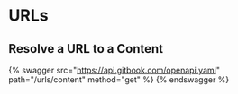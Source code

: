 # URLs

## Resolve a URL to a Content

{% swagger src="https://api.gitbook.com/openapi.yaml" path="/urls/content" method="get" %}
{% endswagger %}
